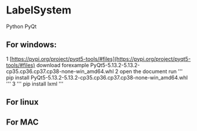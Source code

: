 # LabelSystem
Python PyQt 

## For windows:
1 [https://pypi.org/project/pyqt5-tools/#files](https://pypi.org/project/pyqt5-tools/#files)
 download forexample PyQt5-5.13.2-5.13.2-cp35.cp36.cp37.cp38-none-win_amd64.whl
2 open the document run 
'''
pip install PyQt5-5.13.2-5.13.2-cp35.cp36.cp37.cp38-none-win_amd64.whl
'''
3
'''
pip install lxml
'''

## For linux 
## For MAC


